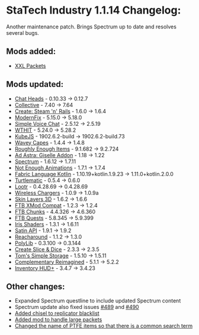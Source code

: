 # StaTech Industry 1.1.14 Changelog:
Another maintenance patch. Brings Spectrum up to date and resolves several bugs.

## Mods added:
- [XXL Packets](https://www.curseforge.com/minecraft/mc-mods/xxl-packets)

## Mods updated:
- [Chat Heads](https://www.curseforge.com/minecraft/mc-mods/chat-heads) - 0.10.33 -> 0.12.7
- [Collective](https://www.curseforge.com/minecraft/mc-mods/collective) - 7.40 -> 7.64
- [Create: Steam 'n' Rails](https://www.curseforge.com/minecraft/mc-mods/create-steam-n-rails) - 1.6.0 -> 1.6.4
- [ModernFix](https://www.curseforge.com/minecraft/mc-mods/modernfix) - 5.15.0 -> 5.18.0
- [Simple Voice Chat](https://www.curseforge.com/minecraft/mc-mods/simple-voice-chat) - 2.5.12 -> 2.5.19
- [WTHIT](https://www.curseforge.com/minecraft/mc-mods/wthit) - 5.24.0 -> 5.28.2
- [KubeJS](https://www.curseforge.com/minecraft/mc-mods/kubejs) - 1902.6.2-build -> 1902.6.2-build.73
- [Wavey Capes](https://www.curseforge.com/minecraft/mc-mods/waveycapes) - 1.4.4 -> 1.4.8
- [Roughly Enough Items](https://www.curseforge.com/minecraft/mc-mods/roughly-enough-items) - 9.1.682 -> 9.2.724
- [Ad Astra: Giselle Addon](https://www.curseforge.com/minecraft/mc-mods/ad-astra-giselle-addon) - 1.18 -> 1.22
- [Spectrum](https://www.curseforge.com/minecraft/mc-mods/spectrum) - 1.6.12 -> 1.7.11
- [Not Enough Animations](https://www.curseforge.com/minecraft/mc-mods/not-enough-animations) - 1.7.1 -> 1.7.4
- [Fabric Language Kotlin](https://www.curseforge.com/minecraft/mc-mods/fabric-language-kotlin) - 1.10.19+kotlin.1.9.23 -> 1.11.0+kotlin.2.0.0
- [Turtlematic](https://www.curseforge.com/minecraft/mc-mods/turtlematic) - 0.5.4 -> 0.6.0
- [Lootr](https://www.curseforge.com/minecraft/mc-mods/lootr-fabric) - 0.4.28.69 -> 0.4.28.69
- [Wireless Chargers](https://www.curseforge.com/minecraft/mc-mods/wireless-chargers) - 1.0.9 -> 1.0.9a
- [Skin Layers 3D](https://www.curseforge.com/minecraft/mc-mods/skin-layers-3d) - 1.6.2 -> 1.6.6
- [FTB XMod Compat](https://www.curseforge.com/minecraft/mc-mods/ftb-xmod-compat) - 1.2.3 -> 1.2.4
- [FTB Chunks](https://www.curseforge.com/minecraft/mc-mods/ftb-chunks-fabric) - 4.4.326 -> 4.6.360
- [FTB Quests](https://www.curseforge.com/minecraft/mc-mods/ftb-quests-fabric) - 5.8.345 -> 5.9.399
- [Iris Shaders](https://www.curseforge.com/minecraft/mc-mods/irisshaders) - 1.3.1 -> 1.6.11
- [Satin API](https://www.curseforge.com/minecraft/mc-mods/satin-api) - 1.9.1 -> 1.9.2
- [Reacharound](https://www.curseforge.com/minecraft/mc-mods/reacharound) - 1.1.2 -> 1.3.0
- [PolyLib](https://www.curseforge.com/minecraft/mc-mods/polylib) - 0.3.100 -> 0.3.144
- [Create Slice & Dice](https://www.curseforge.com/minecraft/mc-mods/slice-and-dice) - 2.3.3 -> 2.3.5
- [Tom's Simple Storage](https://www.curseforge.com/minecraft/mc-mods/toms-storage-fabric) - 1.5.10 -> 1.5.11
- [Complementary Reimagined](https://www.curseforge.com/minecraft/shaders/complementary-reimagined) - 5.1.1 -> 5.2.2
- [Inventory HUD+](https://www.curseforge.com/minecraft/mc-mods/inventory-hud-forge) - 3.4.7 -> 3.4.23

## Other changes:
- Expanded Spectrum questline to include updated Spectrum content
- Spectrum update also fixed issues [#489](https://github.com/TheStaticVoid/StaTech-Industry/issues/489) and [#490](https://github.com/TheStaticVoid/StaTech-Industry/issues/490)
- [Added chisel to replicator blacklist](https://github.com/TheStaticVoid/StaTech-Industry/issues/494)
- [Added mod to handle large packets](https://github.com/TheStaticVoid/StaTech-Industry/issues/496)
- [Changed the name of PTFE items so that there is a common search term](https://github.com/TheStaticVoid/StaTech-Industry/issues/467)

